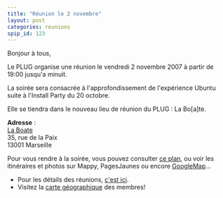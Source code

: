 ```yaml
---
title: "Réunion le 2 novembre"
layout: post
categories: reunions
spip_id: 123
---
```

Bonjour à tous,

Le PLUG organise une réunion le vendredi 2 novembre 2007 à partir de 19:00 jusqu'a minuit.

La soirée sera consacrée à l'approfondissement de l'expérience Ubuntu suite à l'Install Party du 20 octobre.

Elle se tiendra dans le nouveau lieu de réunion du PLUG : La Bo[a]te.

<quote>**Adresse** :  
[La Boate](http://laboate.com/)  
35, rue de la Paix  
13001 Marseille</quote>

Pour vous rendre à la soirée, vous pouvez consulter [ce plan](http://laboate.com/images/plan-laboate.jpg), ou voir les itinéraires et photos sur Mappy, PagesJaunes ou encore [GoogleMap](http://maps.google.com/maps?q=35,%20rue%20de%20la%20Paix,%20Marseille,%2013001,%20France)...
- Pour les détails des réunions, [c'est ici](/association/les-reunions-du-plug/).
- Visitez la [carte géographique](http://plugfr.org/map/) des membres!
